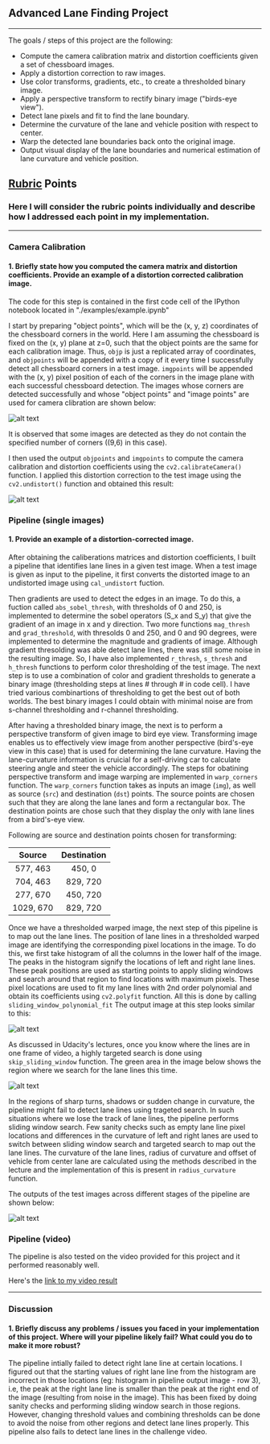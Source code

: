 ## Advanced Lane Finding Project
---

The goals / steps of this project are the following:

* Compute the camera calibration matrix and distortion coefficients given a set of chessboard images.
* Apply a distortion correction to raw images.
* Use color transforms, gradients, etc., to create a thresholded binary image.
* Apply a perspective transform to rectify binary image ("birds-eye view").
* Detect lane pixels and fit to find the lane boundary.
* Determine the curvature of the lane and vehicle position with respect to center.
* Warp the detected lane boundaries back onto the original image.
* Output visual display of the lane boundaries and numerical estimation of lane curvature and vehicle position.

[//]: # (Image References)

[image1]: ./output_images/intial_camera_images.png "Undistorted"
[image2]: ./output_images/Distorted_undistorted_images.png "Road Transformed"
[image3]: ./output_images/lines_drawn.png "Binary Example"
[image4]: ./output_images/pipeline_images_output.png "Warp Example"
[image5]: ./output_images/sliding_window.png "Fit Visual"
[video1]: ./project_video_out_my.mp4 "Video"

## [Rubric](https://review.udacity.com/#!/rubrics/571/view) Points

### Here I will consider the rubric points individually and describe how I addressed each point in my implementation.  

---

### Camera Calibration

#### 1. Briefly state how you computed the camera matrix and distortion coefficients. Provide an example of a distortion corrected calibration image.

The code for this step is contained in the first code cell of the IPython notebook located in "./examples/example.ipynb" 

I start by preparing "object points", which will be the (x, y, z) coordinates of the chessboard corners in the world. Here I am assuming the chessboard is fixed on the (x, y) plane at z=0, such that the object points are the same for each calibration image.  Thus, `objp` is just a replicated array of coordinates, and `objpoints` will be appended with a copy of it every time I successfully detect all chessboard corners in a test image.  `imgpoints` will be appended with the (x, y) pixel position of each of the corners in the image plane with each successful chessboard detection. The images whose corners are detected successfully and whose "object points" and "image points" are used for camera clibration are shown below:

![alt text][image1]

It is observed that some images are detected as they do not contain the specified number of corners ((9,6) in this case).

I then used the output `objpoints` and `imgpoints` to compute the camera calibration and distortion coefficients using the `cv2.calibrateCamera()` function.  I applied this distortion correction to the test image using the `cv2.undistort()` function and obtained this result: 

![alt text][image2]

### Pipeline (single images)

#### 1. Provide an example of a distortion-corrected image.

After obtaining the caliberations matrices and distortion coefficients, I built a pipeline that identifies lane lines in a given test image. When a test image is given as input to the pipeline, it first converts the distorted image to an undistorted image using `cal_undistort` fuction. 

Then gradients are used to detect the edges in an image. To do this, a fuction called `abs_sobel_thresh`, with thresholds of 0 and 250, is implemented to determine the sobel operators (S_x and S_y) that give the gradient of an image in x and y direction. Two more functions `mag_thresh` and `grad_threshold`, with thresolds 0 and 250, and 0 and 90 degrees, were implemented to determine the magnitude and gradients of image. Although gradient thresolding was able detect lane lines, there was still some noise in the resulting image. So, I have also implemented `r_thresh`, `s_thresh` and `h_thresh` functions to perform color thresholding of the test image. The next step is to use a combination of color and gradient thresholds to generate a binary image (thresholding steps at lines # through # in code cell). I have tried various combinartions of thresholding to get the best out of both worlds. The best binary images I could obtain with minimal noise are from s-channel thresholding and r-channel thresholding. 

After having a thresholded binary image, the next is to perform a perspective transform of given image to bird eye view. Transforming image enables us to effectively view image from another perspective (bird's-eye view in this case) that is used for determining the lane curvature. Having the lane-curvature information is cruicial for a self-driving car to calculate steering angle and steer the vehicle accordingly. The steps for obatining perspective transform and image warping are implemented in `warp_corners` function. The `warp_corners` function takes as inputs an image (`img`), as well as source (`src`) and destination (`dst`) points. The source points are chosen such that they are along the lane lanes and form a rectangular box. The destination points are chose such that they display the only with lane lines from a bird's-eye view.

Following are source and destination points chosen for transforming:

| Source        | Destination   | 
|:-------------:|:-------------:| 
| 577, 463      | 450, 0        | 
| 704, 463      | 829, 720      |
| 277, 670     | 450, 720      |
| 1029, 670      | 829, 720     |

Once we have a thresholded warped image, the next step of this pipeline is to map out the lane lines. The position of lane lines in a thresholded warped image are identifying the corresponding pixel locations in the image. To do this, we first take histogram of all the columns in the lower half of the image. The peaks in the histogram signify the locations of left and right lane lines. These peak positions are used as starting points to apply sliding windows and search around that region to find locations with maximum pixels. These pixel locations are used to fit my lane lines with 2nd order polynomial and obtain its coefficients using `cv2.polyfit` function. All this is done by calling `sliding_window_polynomial_fit` The output image at this step looks similar to this:

![alt text][image5]

As discussed in Udacity's lectures, once you know where the lines are in one frame of video, a highly targeted search is done using `skip_sliding_window` function. The green area in the image below shows the region where we search for the lane lines this time.

![alt text][image3]

In the regions of sharp turns, shadows or sudden change in curvature, the pipeline might fail to detect lane lines using trageted search. In such situations where we lose the track of lane lines, the pipeline performs sliding window search. Few sanity checks such as empty lane line pixel locations and differences in the curvature of left and right lanes are used to switch between sliding window search and targeted search to map out the lane lines. The curvature of the lane lines, radius of curvature and offset of vehicle from center lane are calculated using the methods described in the lecture and the implementation of this is present in `radius_curvature` function.

The outputs of the test images across different stages of the pipeline are shown below:

![alt text][image4]

### Pipeline (video)

The pipeline is also tested on the video provided for this project and it performed reasonably well. 

Here's the [link to my video result](./project_video_out_my.mp4)

---

### Discussion

#### 1. Briefly discuss any problems / issues you faced in your implementation of this project.  Where will your pipeline likely fail?  What could you do to make it more robust?

The pipeline intially failed to detect right lane line at certain locations. I figured out that the starting values of right lane line from the histogram are incorrect in those locations (eg: histogram in pipeline output image - row 3), i.e, the peak at the right lane line is smaller than the peak at the right end of the image (resulting from noise in the image). This has been fixed by doing sanity checks and performing sliding window search in those regions. However, changing threshold values and combining thresholds can be done to avoid the noise from other regions and detect lane lines properly. This pipeline also fails to detect lane lines in the challenge video. 
